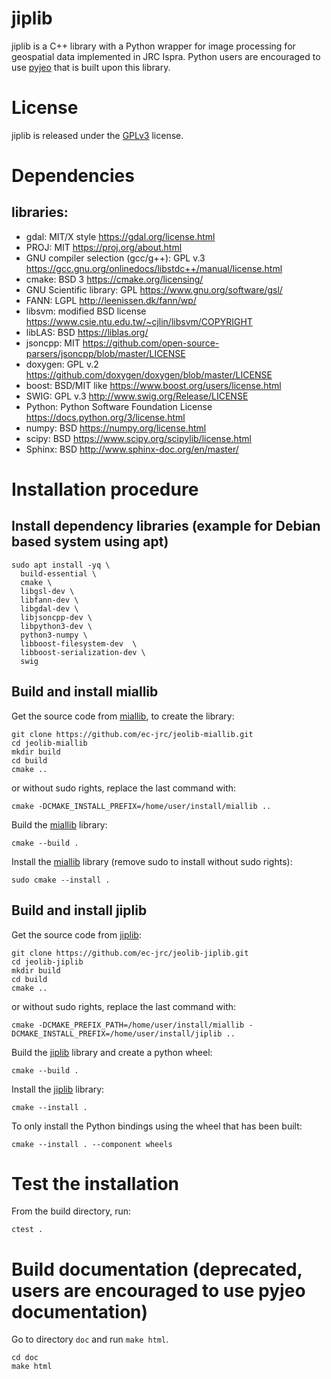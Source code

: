 # jiplib

jiplib is a C++ library with a Python wrapper for image processing for geospatial data implemented in JRC Ispra. Python users are encouraged to use [pyjeo](https://github.com/ec-jrc/jeolib-pyjeo) that is built upon this library.

# License

jiplib is released under the [GPLv3](https://www.gnu.org/licenses) license.

# Dependencies
 ## libraries: 

* gdal: MIT/X style https://gdal.org/license.html
* PROJ: MIT https://proj.org/about.html
* GNU compiler selection (gcc/g++): GPL v.3 https://gcc.gnu.org/onlinedocs/libstdc++/manual/license.html
* cmake: BSD 3 https://cmake.org/licensing/
* GNU Scientific library: GPL https://www.gnu.org/software/gsl/
* FANN: LGPL http://leenissen.dk/fann/wp/
* libsvm: modified BSD license https://www.csie.ntu.edu.tw/~cjlin/libsvm/COPYRIGHT
* libLAS: BSD https://liblas.org/
* jsoncpp: MIT https://github.com/open-source-parsers/jsoncpp/blob/master/LICENSE
* doxygen: GPL v.2 https://github.com/doxygen/doxygen/blob/master/LICENSE
* boost: BSD/MIT like https://www.boost.org/users/license.html
* SWIG: GPL v.3 http://www.swig.org/Release/LICENSE
* Python: Python Software Foundation License https://docs.python.org/3/license.html
* numpy: BSD https://numpy.org/license.html
* scipy: BSD https://www.scipy.org/scipylib/license.html
* Sphinx: BSD http://www.sphinx-doc.org/en/master/


# Installation procedure
## Install dependency libraries (example for Debian based system using apt)

```
sudo apt install -yq \
  build-essential \
  cmake \
  libgsl-dev \
  libfann-dev \
  libgdal-dev \
  libjsoncpp-dev \
  libpython3-dev \
  python3-numpy \
  libboost-filesystem-dev  \
  libboost-serialization-dev \
  swig
```

## Build and install miallib

Get the source code from [miallib](https://github.com/ec-jrc/jeolib-miallib), to create the library:

```
git clone https://github.com/ec-jrc/jeolib-miallib.git
cd jeolib-miallib
mkdir build
cd build
cmake ..
```

or without sudo rights, replace the last command with:
```
cmake -DCMAKE_INSTALL_PREFIX=/home/user/install/miallib ..
```

Build the [miallib](https://github.com/ec-jrc/jeolib-miallib) library:

```
cmake --build .
```

Install the [miallib](https://github.com/ec-jrc/jeolib-miallib) library (remove sudo to install without sudo rights):

```
sudo cmake --install .
```

## Build and install jiplib

Get the source code from [jiplib](https://github.com/ec-jrc/jeolib-jiplib):
```
git clone https://github.com/ec-jrc/jeolib-jiplib.git
cd jeolib-jiplib
mkdir build
cd build
cmake ..
```

or without sudo rights, replace the last command with:
```
cmake -DCMAKE_PREFIX_PATH=/home/user/install/miallib -DCMAKE_INSTALL_PREFIX=/home/user/install/jiplib ..
```

Build the [jiplib](https://github.com/ec-jrc/jeolib-jiplib) library and create a python wheel:
```
cmake --build .
```

Install the [jiplib](https://github.com/ec-jrc/jeolib-jiplib) library:

```
cmake --install .
```

To only install the Python bindings using the wheel that has been built:

```
cmake --install . --component wheels
```

# Test the installation

From the build directory, run:
```
ctest .
```

# Build documentation (deprecated, users are encouraged to use pyjeo documentation)

Go to directory `doc` and run `make html`.
```
cd doc
make html
```
